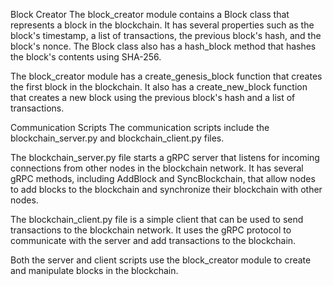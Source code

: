 Block Creator
The block_creator module contains a Block class that represents a block in the blockchain. It has several properties such as the block's timestamp, a list of transactions, the previous block's hash, and the block's nonce. The Block class also has a hash_block method that hashes the block's contents using SHA-256.

The block_creator module has a create_genesis_block function that creates the first block in the blockchain. It also has a create_new_block function that creates a new block using the previous block's hash and a list of transactions.

Communication Scripts
The communication scripts include the blockchain_server.py and blockchain_client.py files.

The blockchain_server.py file starts a gRPC server that listens for incoming connections from other nodes in the blockchain network. It has several gRPC methods, including AddBlock and SyncBlockchain, that allow nodes to add blocks to the blockchain and synchronize their blockchain with other nodes.

The blockchain_client.py file is a simple client that can be used to send transactions to the blockchain network. It uses the gRPC protocol to communicate with the server and add transactions to the blockchain.

Both the server and client scripts use the block_creator module to create and manipulate blocks in the blockchain.
